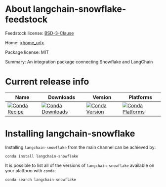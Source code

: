 About langchain-snowflake-feedstock
=======================

Feedstock license: [BSD-3-Clause](LICENSE)

Home: [<home_url>](https://github.com/langchain-ai/langchain-snowflake)

Package license: MIT

Summary: An integration package connecting Snowflake and LangChain


Current release info
====================

| Name | Downloads | Version | Platforms |
| --- | --- | --- | --- |
| [![Conda Recipe](https://img.shields.io/badge/recipe-langchain-snowflake-green.svg)](https://anaconda.org/anaconda/langchain-snowflake) | [![Conda Downloads](https://img.shields.io/conda/dn/anaconda/langchain-snowflake.svg)](https://anaconda.org/anaconda/langchain-snowflake) | [![Conda Version](https://img.shields.io/conda/vn/anaconda/langchain-snowflake.svg)](https://anaconda.org/anaconda/langchain-snowflake) | [![Conda Platforms](https://img.shields.io/conda/pn/anaconda/langchain-snowflake.svg)](https://anaconda.org/anaconda/langchain-snowflake) |

Installing langchain-snowflake
==================

Installing `langchain-snowflake` from the main channel can be achieved by:

```
conda install langchain-snowflake
```

It is possible to list all of the versions of `langchain-snowflake` available on your platform with `conda`:

```
conda search langchain-snowflake
```